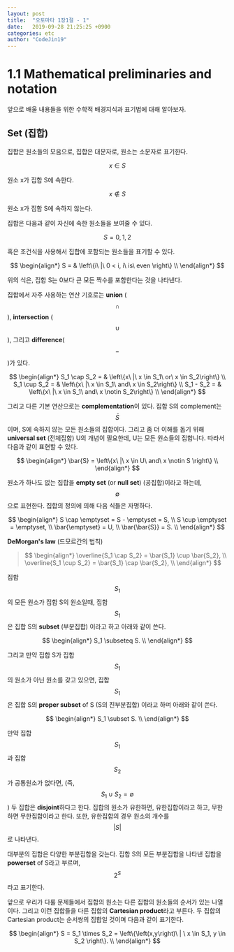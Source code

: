 ```yaml
---
layout: post
title:  "오토마타 1장1절 - 1"
date:   2019-09-28 21:25:25 +0900
categories: etc
author: "CodeJin19"
---
```

# 1.1 Mathematical preliminaries and notation

앞으로 배울 내용들을 위한 수학적 배경지식과 표기법에 대해 알아보자.

## Set (집합)
집합은 원소들의 모음으로, 집합은 대문자로, 원소는 소문자로 표기한다.

$$
x \in S
$$

원소 x가 집합 S에 속한다.

$$
x \notin S
$$

원소 x가 집합 S에 속하지 않는다.

집합은 다음과 같이 자신에 속한 원소들을 보여줄 수 있다.

$$
S = {0, 1, 2}
$$

혹은 조건식을 사용해서 집합에 포함되는 원소들을 표기할 수 있다.


$$
\begin{align*}
S = & \left\{i\ |\ 0 < i, i\ is\ even \right\} \\
\end{align*}
$$

위의 식은, 집합 S는 0보다 큰 모든 짝수를 포함한다는 것을 나타낸다.

집합에서 자주 사용하는 연산 기호로는 **union** ($$\cap$$), **intersection** ($$\cup$$), 그리고 **difference**($$-$$)가 있다.

$$
\begin{align*}
S_1 \cap S_2 = & \left\{x\ |\ x \in S_1\ or\ x \in S_2\right\} \\
S_1 \cup S_2 = & \left\{x\ |\ x \in S_1\ and\ x \in S_2\right\} \\
S_1 - S_2 = & \left\{x\ |\ x \in S_1\ and\ x \notin S_2\right\} \\
\end{align*}
$$

그리고 다른 기본 연산으로는 **complementation**이 있다. 집합 S의 complement는 $$\bar{S}$$이며, S에 속하지 않는 모든 원소들의 집합이다. 그리고 좀 더 이해를 돕기 위해 **universal set** (전체집합) U의 개념이 필요한데, U는 모든 원소들의 집합니다. 따라서 다음과 같이 표현할 수 있다.

$$
\begin{align*}
\bar{S} = \left\{x\ |\ x \in U\ and\ x \notin S \right\} \\
\end{align*}
$$

원소가 하나도 없는 집합을 **empty set** (or **null set**) (공집합)이라고 하는데, $$\emptyset$$으로 표현한다. 집합의 정의에 의해 다음 식들은 자명하다.

$$
\begin{align*}
S \cap \emptyset = S - \emptyset = S, \\
S \cup \emptyset = \emptyset, \\
\bar{\emptyset} = U, \\
\bar{\bar{S}} = S. \\
\end{align*}
$$

**DeMorgan's law** (드모르간의 법칙)
<blockquote>
$$
\begin{align*}
\overline{S_1 \cap S_2} = \bar{S_1} \cup \bar{S_2}, \\
\overline{S_1 \cup S_2} = \bar{S_1} \cap \bar{S_2}, \\
\end{align*}
$$
</blockquote>

집합 $$S_1$$의 모든 원소가 집합 S의 원소일때, 집합 $$S_1$$은 집합 S의 **subset** (부분집합) 이라고 하고 아래와 같이 쓴다.

$$
\begin{align*}
S_1 \subseteq S. \\
\end{align*}
$$

그리고 만약 집합 S가 집합 $$S_1$$의 원소가 아닌 원소를 갖고 있으면, 집합 $$S_1$$은 집합 S의 **proper subset** of S (S의 진부분집합) 이라고 하며 아래와 같이 쓴다.

$$
\begin{align*}
S_1 \subset S. \\
\end{align*}
$$

만약 집합 $$S_1$$과 집합 $$S_2$$가 공통원소가 없다면, (즉, $$S_1 \cup S_2 = \emptyset$$) 두 집합은 **disjoint**하다고 한다.
집합의 원소가 유한하면, 유한집합이라고 하고, 무한하면 무한집합이라고 한다.
또한, 유한집합의 경우 원소의 개수를 $$\left\vert S \right\vert$$로 나타낸다.

대부분의 집합은 다양한 부분집합을 갖는다. 집합 S의 모든 부분집합을 나타낸 집합을 **powerset** of S라고 부르며, $$2^S$$라고 표기한다.

앞으로 우리가 다룰 문제들에서 집합의 원소는 다른 집합의 원소들의 순서가 있는 나열이다. 그리고 이런 집합들을 다른 집합의 **Cartesian product**라고 부른다. 두 집합의 Cartesian product는 순서쌍의 집합일 것이며 다음과 같이 표기한다.

$$
\begin{align*}
S = S_1 \times S_2 = \left\{\left(x,y\right)\ | \ x \in S_1, y \in S_2 \right\}. \\
\end{align*}
$$
  
